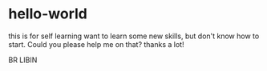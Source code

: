 # hello-world
this is for self learning
want to learn some new skills, but don't know how to start. Could you please help me on that? thanks a lot!

BR
LIBIN
